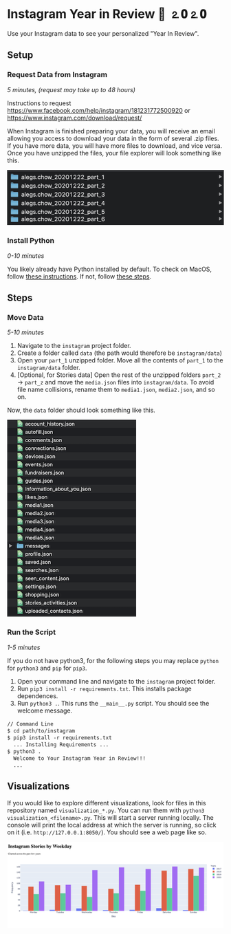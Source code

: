 # Instagram Year in Review 🥳 ⒉𝟎⒉𝟎

Use your Instagram data to see your personalized "Year In Review".

## Setup

### Request Data from Instagram

_5 minutes, (request may take up to 48 hours)_

Instructions to request https://www.facebook.com/help/instagram/181231772500920 or https://www.instagram.com/download/request/

When Instagram is finished preparing your data, you will receive an email allowing you access to download your data in the form of several .zip files. If you have more data, you will have more files to download, and vice versa. Once you have unzipped the files, your file explorer will look something like this.

![Unzipped files](images/unzipped_data.png)

### Install Python

_0-10 minutes_

You likely already have Python installed by default. To check on MacOS, follow [these instructions](https://realpython.com/installing-python/#how-to-check-your-python-version-on-a-mac).
If not, follow [these steps](https://realpython.com/installing-python/).

## Steps

### Move Data

_5-10 minutes_

1. Navigate to the `instagram` project folder.
2. Create a folder called `data` (the path would therefore be `instagram/data`)
3. Open your `part_1` unzipped folder. Move all the contents of `part_1` to the `instagram/data` folder.
4. [Optional, for Stories data] Open the rest of the unzipped folders `part_2` -> `part_z` and move the `media.json` files into `instagram/data`. To avoid file name collisions, rename them to `media1.json`, `media2.json`, and so on.

Now, the `data` folder should look something like this.

![instagram/data folder](images/instagram_data.png)

### Run the Script

_1-5 minutes_

If you do not have python3, for the following steps you may replace `python` for `python3` and `pip` for `pip3`.

1. Open your command line and navigate to the `instagram` project folder.
2. Run `pip3 install -r requirements.txt`. This installs package dependences.
3. Run `python3 .`. This runs the `__main__.py` script. You should see the welcome message.

```
// Command Line
$ cd path/to/instagram
$ pip3 install -r requirements.txt
  ... Installing Requirements ...
$ python3 .
  Welcome to Your Instagram Year in Review!!!
  ...
```

## Visualizations

If you would like to explore different visualizations, look for files in this repository named `visualization_*.py`. You can run them with `python3 visualization_<filename>.py`. This will start a server running locally. The console will print the local address at which the server is running, so click on it (i.e. `http://127.0.0.1:8050/`). You should see a web page like so.

![visualization of stories](images/visualization_stories.png)
